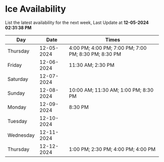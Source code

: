 # Ice Availability

List the latest availability for the next week, Last Update at **12-05-2024 02:31:38 PM**

| Day         | Date        | Times       |
| ----------- | ----------- | ----------- |
|Thursday|12-05-2024|4:00 PM; 4:00 PM; 7:00 PM; 7:00 PM; 8:30 PM; 8:30 PM|
|Friday|12-06-2024|11:30 AM; 2:30 PM|
|Saturday|12-07-2024||
|Sunday|12-08-2024|10:00 AM; 11:30 AM; 1:00 PM; 8:30 PM|
|Monday|12-09-2024|8:30 PM|
|Tuesday|12-10-2024||
|Wednesday|12-11-2024||
|Thursday|12-12-2024|1:00 PM; 2:30 PM; 4:00 PM; 4:00 PM|
